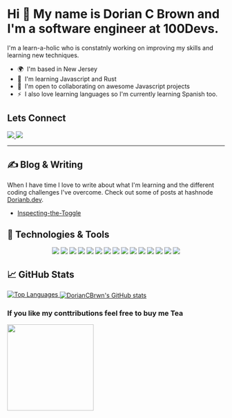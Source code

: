 Hi 👋 My name is Dorian C Brown and I'm a software engineer at 100Devs. 
===============================


I'm a learn-a-holic who is constatnly working on improving my skills and learning new techniques.

*   🌍  I'm based in New Jersey
*   🧠  I'm learning Javascript and Rust
*   🤝  I'm open to collaborating on awesome Javascript projects
*   ⚡  I also love learning languages so I'm currently learning Spanish too.

## Lets Connect
<a href="https://www.twitter.com/DorianCBrwn" target="_blank" rel="noreferrer"> 
  <img src="https://img.shields.io/twitter/follow/DorianCBrwn?logo=twitter&style=for-the-badge&color=0891b2&labelColor=1c1917"> 
</a>

<a href="https://www.linkedin.com/in/dorian-brown-dev" target="_blank" rel="noreferrer"> 
  <img src="https://img.shields.io/badge/LinkedIn-0077B5?style=for-the-badge&logo=linkedin&logoColor=white">
</a>


 
 <hr/>
 
 ## &#x270d; Blog & Writing
 
 When I have time I love to write about what I'm learning and the different coding challenges I've overcome. Check out some of posts at hashnode
 [Dorianb.dev](https://dorianb.hashnode.dev/).
 
 <!-- BLOG-POST-LIST:START -->
 - [Inspecting-the-Toggle](https://dorianb.hashnode.dev/inspecting-the-toggle)
 <!-- BLOG-POST-LIST:END -->
 
 ## 🔧 Technologies & Tools
 <p align="center">
    <img src="https://img.shields.io/static/v1?label=|&message=HTML5&color=23555f&style=plastic&logo=html5"/>
    <img src="https://img.shields.io/static/v1?label=|&message=CSS3&color=285f65&style=plastic&logo=css3"/>
    <img src="https://img.shields.io/static/v1?label=|&message=JAVASCRIPT&color=2b625f&style=plastic&logo=javascript"/>
   <img src="https://img.shields.io/static/v1?label=|&message=NODE.JS&color=316c5e&style=plastic&logo=node.js"/>
    <img src="https://img.shields.io/static/v1?label=|&message=REACT.JS&color=3c7f5d&style=plastic&logo=react"/>
    <img src="https://img.shields.io/static/v1?label=|&message=SVELTE&color=4a935c&style=plastic&logo=svelte"/>
    <img src="https://img.shields.io/static/v1?label=|&message=TAILWIND&color=4a935c&style=plastic&logo=tailwind-css"/>
    <img src="https://img.shields.io/static/v1?label=|&message=RUBY&color=52985b&style=plastic&logo=ruby"/>
    <img src="https://img.shields.io/static/v1?label=|&message=RAILS&color=cdf998&style=plastic&logo=ruby-on-rails"/>
    <img src="https://img.shields.io/static/v1?label=|&message=RUST&color=8fbc56&style=plastic&logo=rust"/>
    <img src="https://img.shields.io/static/v1?label=|&message=AWS&color=cdf998&style=plastic&logo=amazon"/>
    <img src="https://img.shields.io/static/v1?label=|&message=PostgreSQL&color=98bf53&style=plastic&logo=postgresql"/>
    <img src="https://img.shields.io/static/v1?label=|&message=MONGO-DB&color=cdd148&style=plastic&logo=mongodb"/>
    <img src="https://img.shields.io/static/v1?label=|&message=GIT&color=98bf53&style=plastic&logo=git"/>
    <img src="https://img.shields.io/static/v1?label=|&message=FIGMA&color=cdd148&style=plastic&logo=figma"/>
</p>

 

## &#x1f4c8; GitHub Stats
<a href="https://github.com/DorianCBrwn" align="center">
  <img src="https://github-readme-stats.vercel.app/api/top-langs/?username=DorianCBrwn&langs_count=5&theme=dracula&locale=en&custom_title=Top%20%Languages" alt="Top Languages" />
</a>

<a href="http://www.github.com/DorianCBrwn">
  <img align="center" src="https://github-readme-stats.vercel.app/api?username=DorianCBrwn&show_icons=true&hide=&count_private=true&show_icons=true&theme=dracula" alt="DorianCBrwn's GitHub stats" />
</a>







### If you like my conttributions feel free to buy me Tea
<a href="https://www.buymeacoffee.com/doriancb"><img src="https://cdn.buymeacoffee.com/buttons/v2/default-yellow.png" width="200" /></a>



<!-- Resources -->
<!-- Icons: https://simpleicons.org/ -->
<!-- GitHub Stats: https://github.com/anuraghazra/github-readme-stats -->
<!-- Emojis: https://emojipedia.org/emoji/ -->
<!-- HTML Emojis: https://www.fileformat.info/index.htm -->
<!-- Shields: https://shields.io/ -->
<!-- Awesome GitHub Profile README: https://github.com/abhisheknaiidu/awesome-github-profile-readme -->
